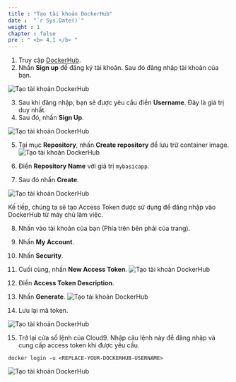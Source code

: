 ```yaml
---
title : "Tạo tài khoản DockerHub"
date :  "`r Sys.Date()`" 
weight : 1 
chapter : false
pre : " <b> 4.1 </b> "
---
```


1. Truy cập [DockerHub](https://www.docker.com/products/docker-hub/).
2. Nhấn **Sign up** để đăng ký tài khoản. Sau đó đăng nhập tài khoản của bạn.

![Tạo tài khoản DockerHub](../../../images/4.dockerhub/4.1.createaccount/4.1.1.createaccount.png?pc=90pt)

3. Sau khi đăng nhập, bạn sẽ được yêu cầu điền **Username**. Đây là giá trị duy nhất.
4. Sau đó, nhấn **Sign Up**.

![Tạo tài khoản DockerHub](../../../images/4.dockerhub/4.1.createaccount/4.1.2.createaccount.png?pc=90pt)

5. Tại mục **Repository**, nhấn **Create repository** để lưu trữ container image.
![Tạo tài khoản DockerHub](../../../images/4.dockerhub/4.1.createaccount/4.1.3.createaccount.png?pc=90pt)

6. Điền **Repository Name** với giá trị ```mybasicapp```.
7. Sau đó nhấn **Create**.

![Tạo tài khoản DockerHub](../../../images/4.dockerhub/4.1.createaccount/4.1.4.createaccount.png?pc=90pt)

Kế tiếp, chúng ta sẽ tạo Access Token được sử dụng để đăng nhập vào DockerHub từ máy chủ làm việc.

8. Nhấn vào tài khoản của bạn (Phía trên bên phải của trang).
9. Nhấn **My Account**.
10. Nhấn **Security**.
11. Cuối cùng, nhấn **New Access Token**.
![Tạo tài khoản DockerHub](../../../images/4.dockerhub/4.1.createaccount/4.1.5.createaccount.png?pc=90pt)

12. Điền **Access Token Description**.
13. Nhấn **Generate**.
![Tạo tài khoản DockerHub](../../../images/4.dockerhub/4.1.createaccount/4.1.6.createaccount.png?pc=90pt)

14. Lưu lại mã token.

![Tạo tài khoản DockerHub](../../../images/4.dockerhub/4.1.createaccount/4.1.7.createaccount.png?pc=90pt)

15. Trở lại cửa sổ lệnh của Cloud9. Nhập câu lệnh này để đăng nhập và cung cấp access token khi được yêu cầu.
```
docker login -u <REPLACE-YOUR-DOCKERHUB-USERNAME>
```
![Tạo tài khoản DockerHub](../../../images/4.dockerhub/4.1.createaccount/4.1.8.createaccount.png?pc=90pt)
